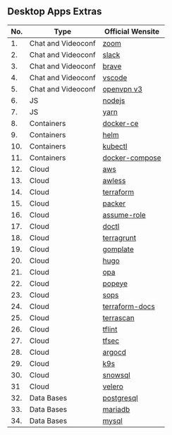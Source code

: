 ## Desktop Apps Extras

| No. | Type               | Official Wensite                                                                                     |
| --- | ------------------ | ---------------------------------------------------------------------------------------------------- |
| 1.  | Chat and Videoconf | [zoom](https://zoom.us/download#client_4meeting)                                                     |
| 2.  | Chat and Videoconf | [slack](https://slack.com/intl/en-bo/downloads/linux)                                                |
| 3.  | Chat and Videoconf | [brave](https://brave.com/download/)                                                                 |
| 4.  | Chat and Videoconf | [vscode](https://code.visualstudio.com/)                                                             |
| 5.  | Chat and Videoconf | [openvpn v3](https://community.openvpn.net/openvpn/wiki/OpenVPN3Linux)                               |
| 6.  | JS                 | [nodejs](https://github.com/nodesource/distributions/blob/master/README.md)                          |
| 7.  | JS                 | [yarn](https://classic.yarnpkg.com/lang/en/docs/install/#centos-stable)                              |
| 8.  | Containers         | [docker-ce](https://docs.docker.com/engine/install/fedora/)                                          |
| 9.  | Containers         | [helm](https://helm.sh/docs/intro/install/)                                                          |
| 10. | Containers         | [kubectl](https://kubernetes.io/docs/tasks/tools/install-kubectl-linux/)                             |
| 11. | Containers         | [docker-compose](https://github.com/docker/compose/releases)                                         |
| 12. | Cloud              | [aws](https://docs.aws.amazon.com/cli/latest/userguide/install-cliv2-linux.html#cliv2-linux-install) |
| 13. | Cloud              | [awless](https://github.com/wallix/awless/releases)                                                  |
| 14. | Cloud              | [terraform](https://www.terraform.io/downloads.html)                                                 |
| 15. | Cloud              | [packer](https://learn.hashicorp.com/tutorials/packer/get-started-install-cli)                       |
| 16. | Cloud              | [assume-role](https://github.com/remind101/assume-role)                                              |
| 17. | Cloud              | [doctl](https://github.com/digitalocean/doctl)                                                       |
| 18. | Cloud              | [terragrunt](https://github.com/gruntwork-io/terragrunt/releases)                                    |
| 19. | Cloud              | [gomplate](https://github.com/hairyhenderson/gomplate/releases)                                      |
| 20. | Cloud              | [hugo](https://github.com/gohugoio/hugo/releases)                                                    |
| 21. | Cloud              | [opa](https://github.com/open-policy-agent/opa/releases)                                             |
| 22. | Cloud              | [popeye](https://github.com/derailed/popeye/releases)                                                |
| 23. | Cloud              | [sops](https://github.com/mozilla/sops/releases)                                                     |
| 24. | Cloud              | [terraform-docs](https://github.com/terraform-docs/terraform-docs/releases)                          |
| 25. | Cloud              | [terrascan](https://github.com/tenable/terrascan/releases)                                           |
| 26. | Cloud              | [tflint](https://github.com/terraform-linters/tflint/releases)                                       |
| 27. | Cloud              | [tfsec](https://github.com/aquasecurity/tfsec/releases)                                              |
| 28. | Cloud              | [argocd](https://github.com/argoproj/argo-cd/releases)                                               |
| 29. | Cloud              | [k9s](https://github.com/derailed/k9s/releases)                                                      |
| 30. | Cloud              | [snowsql](https://developers.snowflake.com/snowsql/)                                                 |
| 31  | Cloud              | [velero](https://github.com/vmware-tanzu/velero/releases)                                            |
| 32. | Data Bases         | [postgresql](https://www.postgresql.org/download/linux/redhat/)                                      |
| 33. | Data Bases         | [mariadb](https://mariadb.org/download/?t=repo-config&d=Fedora+36+%28x86_64%29)                      |
| 34. | Data Bases         | [mysql](https://dev.mysql.com/downloads/repo/yum/)                                                   |
